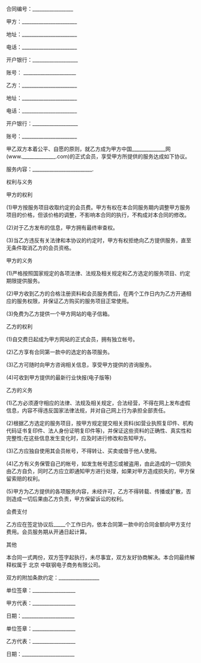 
 


合同编号：_________________


甲方：_______________________


地址：_______________________


电话：_______________________


开户银行：___________________


账号： ______________________


乙方：_______________________


地址：_______________________


电话：_______________________


开户银行：___________________


账号：_______________________


甲乙双方本着公平、自愿的原则，就乙方成为甲方中国______________网(www.______________.com)的正式会员，享受甲方所提供的服务达成如下协议。


服务内容：_________________________.


权利与义务


甲方的权利


(1)甲方按服务项目收取约定的会员费。甲方有权在本合同服务期内调整甲方服务项目的价格，但该价格的调整，不影响本合同的执行，不构成对本合同的修改。


(2)对于乙方发布的信息，甲方拥有最终审查权。


(3)当乙方违反有关法律和本协议的约定时，甲方有权拒绝向乙方提供服务，直至无条件取消乙方的会员资格。


甲方的义务


(1)严格按照国家规定的各项法律、法规及相关规定和乙方选定的服务项目、约定期限提供服务。


(2)甲方收到乙方的合格注册资料和会员服务费后，在两个工作日内为乙方开通相应的服务权限，并保证乙方购买的服务项目正常使用。


(3)免费为乙方提供一个甲方网站的电子信箱。


乙方的权利


(1)自交费日起成为甲方网站的正式会员，拥有独立帐号。


(2)乙方享有合同第一款中的选定的各项服务。


(3)乙方可随时向甲方咨询相关信息，享受甲方提供的咨询服务。


(4)可收到甲方提供的最新行业快报(电子版等)


乙方的义务


(1)乙方必须遵守相应的法律、法规及相关规定，合法经营，不得在网上发布虚假信息，内容不得违反国家法律法规，并对自己网上行为承担全部责任。


(2)根据乙方选定的服务项目，按甲方规定提交相关资料(如营业执照复印件、机构代码证书复印件、法人身份证明复印件等)，并保证这些资料的正确性、真实性和完整性;在这些信息发生变化时，应及时进行修改和告知甲方。


(3)乙方应独自使用其会员帐号，不得转让、买卖或借于他人使用。


(4)乙方有义务保管自己的帐号，如发生帐号遗忘或被盗用，由此造成的一切损失由乙方自负，同时乙方应立即通知甲方进行处理，如果对甲方造成损失的，甲方保留索赔的权利。


(5)甲方为乙方提供的各项服务内容，未经许可，乙方不得转载、传播或扩散，否则造成一切后果由乙方负责，甲方保留诉讼的权利。


会费支付


乙方应在签定协议后_____个工作日内，依本合同第一款中的合同金额向甲方支付费用。会员服务期从开通日起计算。


其他


本合同一式两份，双方签字起执行，未尽事宜，双方友好协商解决。本合同最终解释权属于
北京
中联钢电子商务有限公司。


双方的附加条款约定：_________________


单位签章：__________________


甲方代表：__________________


日期：______________________


单位签章：__________________


乙方代表：__________________


日期：______________________
 


 

 
 
 
 
 
  


  
 

  


  


  
 
 
 
 

